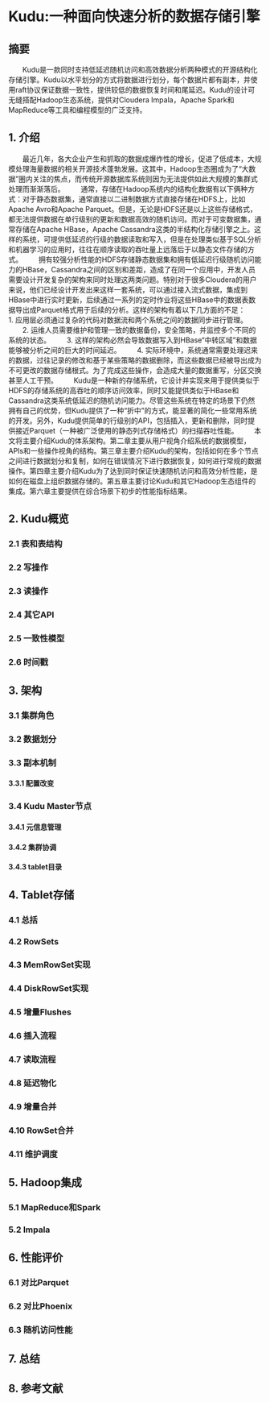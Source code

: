 # Kudu:一种面向快速分析的数据存储引擎

## 摘要
&emsp;&emsp;Kudu是一款同时支持低延迟随机访问和高效数据分析两种模式的开源结构化存储引擎。Kudu以水平划分的方式将数据进行划分，每个数据片都有副本，并使用raft协议保证数据一致性，提供较低的数据恢复时间和尾延迟。Kudu的设计可无缝搭配Hadoop生态系统，提供对Cloudera Impala，Apache Spark和MapReduce等工具和编程模型的广泛支持。

## 1. 介绍
&emsp;&emsp;最近几年，各大企业产生和抓取的数据成爆炸性的增长，促进了低成本，大规模处理海量数据的相关开源技术蓬勃发展。这其中，Hadoop生态圈成为了“大数据”圈内关注的焦点，而传统开源数据库系统则因为无法提供如此大规模的集群式处理而渐渐落后。
&emsp;&emsp;通常，存储在Hadoop系统内的结构化数据有以下俩种方式：对于静态数据集，通常直接以二进制数据方式直接存储在HDFS上，比如Apache Avro和Apache Parquet。但是，无论是HDFS还是以上这些存储格式，都无法提供数据在单行级别的更新和数据高效的随机访问。而对于可变数据集，通常存储在Apache HBase，Apache Cassandra这类的半结构化存储引擎之上。这样的系统，可提供低延迟的行级的数据读取和写入，但是在处理类似基于SQL分析和机器学习的应用时，往往在顺序读取的吞吐量上远落后于以静态文件存储的方式。
&emsp;&emsp;拥有较强分析性能的HDFS存储静态数据集和拥有低延迟行级随机访问能力的HBase，Cassandra之间的区别和差距，造成了在同一个应用中，开发人员需要设计开发复杂的架构来同时处理这两类问题。特别对于很多Cloudera的用户来说，他们已经设计开发出来这样一套系统，可以通过接入流式数据，集成到HBase中进行实时更新，后续通过一系列的定时作业将这些HBase中的数据表数据导出成Parquet格式用于后续的分析。这样的架构有着以下几方面的不足：
&emsp;&emsp;1. 应用层必须通过复杂的代码对数据流和两个系统之间的数据同步进行管理。
&emsp;&emsp;2. 运维人员需要维护和管理一致的数据备份，安全策略，并监控多个不同的系统的状态。
&emsp;&emsp;3. 这样的架构必然会导致数据写入到HBase“中转区域”和数据能够被分析之间的巨大的时间延迟。
&emsp;&emsp;4. 实际环境中，系统通常需要处理迟来的数据，过往记录的修改和基于某些策略的数据删除，而这些数据已经被导出成为不可更改的数据存储根式。为了完成这些操作，会造成大量的数据重写，分区交换甚至人工干预。
&emsp;&emsp;Kudu是一种新的存储系统，它设计并实现来用于提供类似于HDFS的存储系统的高吞吐的顺序访问效率，同时又能提供类似于HBase和Cassandra这类系统低延迟的随机访问能力。尽管这些系统在特定的场景下仍然拥有自己的优势，但Kudu提供了一种“折中”的方式，能显著的简化一些常用系统的开发。另外，Kudu提供简单的行级别的API，包括插入，更新和删除，同时提供接近Parquet（一种被广泛使用的静态列式存储格式）的扫描吞吐性能。
&emsp;&emsp;本文将主要介绍Kudu的体系架构。第二章主要从用户视角介绍系统的数据模型，APIs和一些操作视角的结构。第三章主要介绍Kudu的架构，包括如何在多个节点之间进行数据划分和复制，如何在错误情况下进行数据恢复，如何进行常规的数据操作。第四章主要介绍Kudu为了达到同时保证快速随机访问和高效分析性能，是如何在磁盘上组织数据存储的。第五章主要讨论Kudu和其它Hadoop生态组件的集成。第六章主要提供在综合场景下初步的性能指标结果。

## 2. Kudu概览
### 2.1 表和表结构
### 2.2 写操作
### 2.3 读操作
### 2.4 其它API
### 2.5 一致性模型
### 2.6 时间戳

## 3. 架构
### 3.1 集群角色
### 3.2 数据划分
### 3.3 副本机制
#### 3.3.1 配置改变
### 3.4 Kudu Master节点
#### 3.4.1 元信息管理
#### 3.4.2 集群协调
#### 3.4.3 tablet目录

## 4. Tablet存储
### 4.1 总括
### 4.2 RowSets
### 4.3 MemRowSet实现
### 4.4 DiskRowSet实现
### 4.5 增量Flushes
### 4.6 插入流程
### 4.7 读取流程
### 4.8 延迟物化
### 4.9 增量合并
### 4.10 RowSet合并
### 4.11 维护调度

## 5. Hadoop集成
### 5.1 MapReduce和Spark
### 5.2 Impala

## 6. 性能评价
### 6.1 对比Parquet
### 6.2 对比Phoenix
### 6.3 随机访问性能

## 7. 总结

## 8. 参考文献
